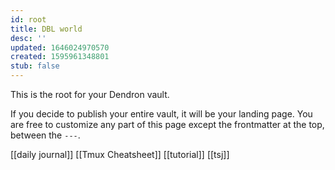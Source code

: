 ```yaml
---
id: root
title: DBL world
desc: ''
updated: 1646024970570
created: 1595961348801
stub: false
---
```


This is the root for your Dendron vault.

If you decide to publish your entire vault, it will be your landing page. You are free to customize any part of this page except the frontmatter at the top, between the `---`. 

[[daily journal]]
[[Tmux Cheatsheet]]
[[tutorial]]
[[tsj]]